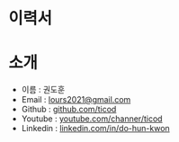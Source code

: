 # 이력서

# 소개

- 이름 : 권도훈
- Email : lours2021@gmail.com
- Github : [github.com/ticod](https://github.com/ticod)
- Youtube : [youtube.com/channer/ticod](https://www.youtube.com/channel/UC_q6aWqB3EU-Zg9HfWxqR5g)
- Linkedin : [linkedin.com/in/do-hun-kwon](https://www.linkedin.com/in/do-hun-kwon-66a98b198/)
